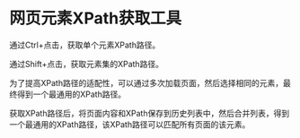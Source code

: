 # 网页元素XPath获取工具

通过Ctrl+点击，获取单个元素XPath路径。

通过Shift+点击，获取元素集的XPath路径。

为了提高XPath路径的适配性，可以通过多次加载页面，然后选择相同的元素，最终得到一个最通用的XPath路径。

获取XPath路径后，将页面内容和XPath保存到历史列表中，然后合并列表，得到一个最通用的XPath路径，该XPath路径可以匹配所有页面的该元素。


